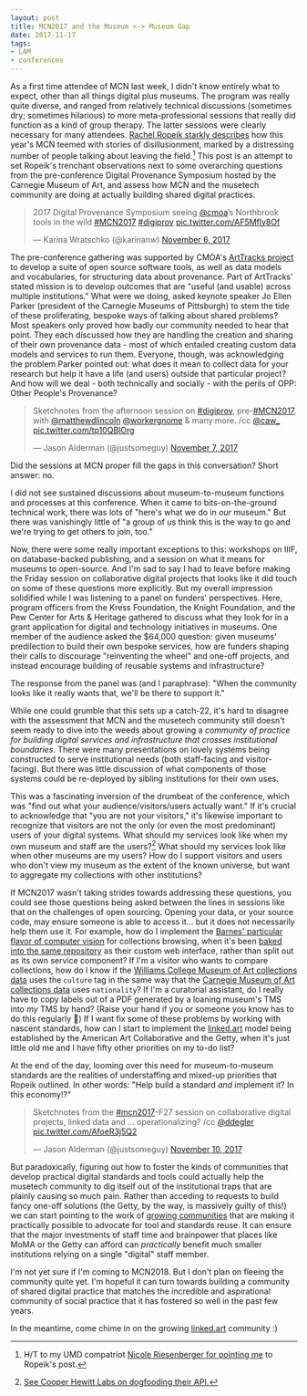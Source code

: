 ```yaml
---
layout: post
title: MCN2017 and the Museum <-> Museum Gap
date: 2017-11-17
tags:
- LAM
- conferences
---
```


As a first time attendee of MCN last week, I didn't know entirely what to expect, other than all things digital plus museums.
The program was really quite diverse, and ranged from relatively technical discussions (sometimes dry; sometimes hilarious) to more meta-professional sessions that really did function as a kind of group therapy.
The latter sessions were clearly necessary for many attendees.
[Rachel Ropeik starkly describes][ropeik] how this year's MCN teemed with stories of disillusionment, marked by a distressing number of people talking about leaving the field.[^1]
This post is an attempt to set Ropeik's trenchant observations next to some overarching questions from the pre-conference Digital Provenance Symposium hosted by the Carnegie Museum of Art, and assess how MCN and the musetech community are doing at actually building shared digital practices.

[^1]: H/T to my UMD compatriot [Nicole Riesenberger for pointing me](https://twitter.com/NRiesenberger/status/931218839152529409) to Ropeik's post.

<blockquote class="twitter-tweet" data-partner="tweetdeck"><p lang="en" dir="ltr">2017 Digital Provenance Symposium seeing <a href="https://twitter.com/cmoa?ref_src=twsrc%5Etfw">@cmoa</a>’s Northbrook tools in the wild <a href="https://twitter.com/hashtag/MCN2017?src=hash&amp;ref_src=twsrc%5Etfw">#MCN2017</a> <a href="https://twitter.com/hashtag/digiprov?src=hash&amp;ref_src=twsrc%5Etfw">#digiprov</a> <a href="https://t.co/AF5Mfly8Of">pic.twitter.com/AF5Mfly8Of</a></p>&mdash; Karina Wratschko (@karinanw) <a href="https://twitter.com/karinanw/status/927628858739838978?ref_src=twsrc%5Etfw">November 6, 2017</a></blockquote>
<script async src="https://platform.twitter.com/widgets.js" charset="utf-8"></script>

The pre-conference gathering was supported by CMOA's [ArtTracks project][arttracks] to develop a suite of open source software tools, as well as data models and vocabularies, for structuring data about provenance.
Part of ArtTracks' stated mission is to develop outcomes that are "useful (and usable) across multiple institutions."
What were we doing, asked keynote speaker Jo Ellen Parker (president of the Carnegie Museums of Pittsburgh) to stem the tide of these proliferating, bespoke ways of talking about shared problems?
Most speakers only proved how badly our community needed to hear that point.
They each discussed how they are handling the creation and sharing of their own provenance data - most of which entailed creating custom data models and services to run them.
Everyone, though, was acknowledging the problem Parker pointed out: what does it mean to collect data for your research but help it have a life (and users) outside that particular project?
And how will we deal - both technically and socially - with the perils of OPP: Other People's Provenance?

<blockquote class="twitter-tweet" data-partner="tweetdeck"><p lang="en" dir="ltr">Sketchnotes from the afternoon session on <a href="https://twitter.com/hashtag/digiprov?src=hash&amp;ref_src=twsrc%5Etfw">#digiprov</a>, pre-<a href="https://twitter.com/hashtag/MCN2017?src=hash&amp;ref_src=twsrc%5Etfw">#MCN2017</a>, with <a href="https://twitter.com/matthewdlincoln?ref_src=twsrc%5Etfw">@matthewdlincoln</a> <a href="https://twitter.com/workergnome?ref_src=twsrc%5Etfw">@workergnome</a> &amp; many more. /cc <a href="https://twitter.com/caw_?ref_src=twsrc%5Etfw">@caw_</a> <a href="https://t.co/tp10QBlOrg">pic.twitter.com/tp10QBlOrg</a></p>&mdash; Jason Alderman (@justsomeguy) <a href="https://twitter.com/justsomeguy/status/927767414544195584?ref_src=twsrc%5Etfw">November 7, 2017</a></blockquote>

[arttracks]: http://www.museumprovenance.org/

Did the sessions at MCN proper fill the gaps in this conversation?
Short answer: no.

I did not see sustained discussions about museum-to-museum functions and processes at this conference.
When it came to bits-on-the-ground technical work, there was lots of "here's what we do in _our_ museum."
But there was vanishingly little of "a group of us think this is the way to go and we're trying to get others to join, too."

Now, there were some really important exceptions to this: workshops on IIIF, on database-backed publishing, and a session on what it means for museums to open-source.
And I'm sad to say I had to leave before making the Friday session on collaborative digital projects that looks like it did touch on some of these questions more explicitly.
But my overall impression solidified while I was listening to a panel on funders' perspectives.
Here, program officers from the Kress Foundation, the Knight Foundation, and the Pew Center for Arts & Heritage gathered to discuss what they look for in a grant application for digital and technology initiatives in museums.
One member of the audience asked the $64,000 question: given museums' predilection to build their own bespoke services, how are funders shaping their calls to discourage "reinventing the wheel" and one-off projects, and instead encourage building of reusable systems and infrastructure?

The response from the panel was (and I paraphrase): "When the community looks like it really wants that, we'll be there to support it."

[w3c]: https://www.w3.org/community/art/

While one could grumble that this sets up a catch-22, it's hard to disagree with the assessment that MCN and the musetech community still doesn't seem ready to dive into the weeds about growing a _community of practice for building digital services and infrastructure that crosses institutional boundaries_.
There were many presentations on lovely systems being constructed to serve institutional needs (both staff-facing and visitor-facing).
But there was little discussion of what components of those systems could be re-deployed by sibling institutions for their own uses.

[ch_api]: https://labs.cooperhewitt.org/2014/the-api-at-the-center-of-the-museum/

This was a fascinating inversion of the drumbeat of the conference, which was "find out what your audience/visitors/users actually want."
If it's crucial to acknowledge that "you are not your visitors," it's likewise important to recognize that visitors are not the only (or even the most predominant) users of your digital systems.
What should my services look like when my own museum and staff are the users?[^2]
What should my services look like when other museums are my users?
How do I support visitors and users who don't view my museum as the extent of the known universe, but want to aggregate my collections with other institutions?

[^2]: [See Cooper Hewitt Labs on dogfooding their API.][ch_api]

If MCN2017 wasn't taking strides towards addressing these questions, you could see those questions being asked between the lines in sessions like that on the challenges of open sourcing.
Opening your data, or your source code, may ensure someone is able to access it... but it does not necessarily help them use it.
For example, how do I implement the [Barnes' particular flavor of computer vision][barnes] for collections browsing, when it's been [baked into the same repository][barnes_gh] as their custom web interface, rather than split out as its own service component?
If I'm a visitor who wants to compare collections, how do I know if the [Williams College Museum of Art collections data][wcma_gh] uses the `culture` tag in the same way that the [Carnegie Museum of Art collections data][cmoa_gh] uses `nationality`?
If I'm a curatorial assistant, do I really have to copy labels out of a PDF generated by a loaning museum's TMS into _my_ TMS by hand? (Raise your hand if you or someone you know has to do this regularly 👋)
If I want fix some of these problems by working with nascent standards, how can I start to implement the [linked.art] model being established by the American Art Collaborative and the Getty, when it's just little old me and I have fifty other priorities on my to-do list?

At the end of the day, looming over this need for museum-to-museum standards are the realities of understaffing and mixed-up priorities that Ropeik outlined.
In other words: "Help build a standard _and_ implement it? In this economy!?"

<blockquote class="twitter-tweet" data-partner="tweetdeck"><p lang="en" dir="ltr">Sketchnotes from the <a href="https://twitter.com/hashtag/mcn2017?src=hash&amp;ref_src=twsrc%5Etfw">#mcn2017</a>-F27 session on collaborative digital projects, linked data and ... operationalizing? /cc <a href="https://twitter.com/ddegler?ref_src=twsrc%5Etfw">@ddegler</a> <a href="https://t.co/AfoeR3j5Q2">pic.twitter.com/AfoeR3j5Q2</a></p>&mdash; Jason Alderman (@justsomeguy) <a href="https://twitter.com/justsomeguy/status/929095662976815105?ref_src=twsrc%5Etfw">November 10, 2017</a></blockquote>

But paradoxically, figuring out how to foster the kinds of communities that develop practical digital standards and tools could actually help the musetech community to dig itself out of the institutional traps that are plainly causing so much pain.
Rather than acceding to requests to build fancy one-off solutions (the Getty, by the way, is massively guilty of this!) we can start pointing to the work of [growing communities][w3c] that are making it practically possible to advocate for tool and standards reuse.
It can ensure that the major investments of staff time and brainpower that places like MoMA or the Getty can afford can _practically_ benefit much smaller institutions relying on a single "digital" staff member.

I'm not yet sure if I'm coming to MCN2018.
But I don't plan on fleeing the community quite yet.
I'm hopeful it can turn towards building a community of shared digital practice that matches the incredible and aspirational community of social practice that it has fostered so well in the past few years.

In the meantime, come chime in on the growing [linked.art] community :)

[linked.art]: http://linked.art

[ropeik]: https://medium.com/@TheArtRopeik/mcn2017-are-you-ok-friend-f98f21615c1

[barnes]: https://medium.com/barnes-foundation/honoring-the-ensemble-by-design-a7edbc584d3a

[barnes_gh]: https://github.com/BarnesFoundation/CollectionWebsite

[wcma_gh]: https://github.com/wcmaart/collection

[cmoa_gh]: https://github.com/cmoa/collection
